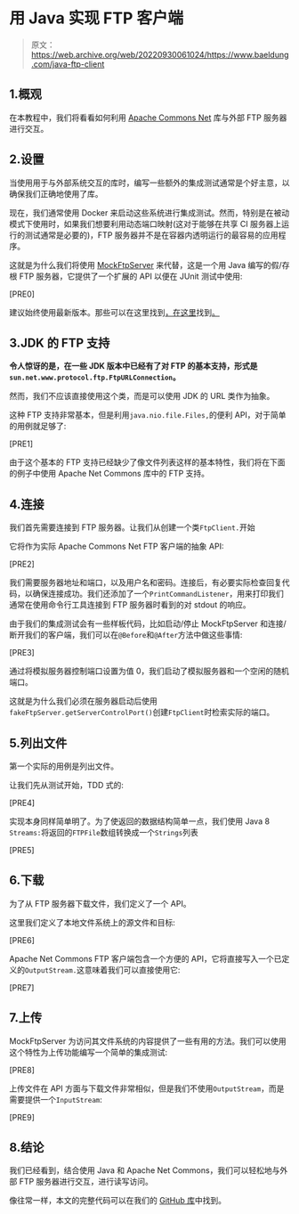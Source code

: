 # 用 Java 实现 FTP 客户端

> 原文：<https://web.archive.org/web/20220930061024/https://www.baeldung.com/java-ftp-client>

## 1.概观

在本教程中，我们将看看如何利用 [Apache Commons Net](https://web.archive.org/web/20220905150932/https://commons.apache.org/proper/commons-net/) 库与外部 FTP 服务器进行交互。

## 2.设置

当使用用于与外部系统交互的库时，编写一些额外的集成测试通常是个好主意，以确保我们正确地使用了库。

现在，我们通常使用 Docker 来启动这些系统进行集成测试。然而，特别是在被动模式下使用时，如果我们想要利用动态端口映射(这对于能够在共享 CI 服务器上运行的测试通常是必要的)，FTP 服务器并不是在容器内透明运行的最容易的应用程序。

这就是为什么我们将使用 [MockFtpServer](https://web.archive.org/web/20220905150932/http://mockftpserver.sourceforge.net/index.html) 来代替，这是一个用 Java 编写的假/存根 FTP 服务器，它提供了一个扩展的 API 以便在 JUnit 测试中使用:

[PRE0]

建议始终使用最新版本。那些可以在这里找到[，在这里](https://web.archive.org/web/20220905150932/https://search.maven.org/classic/#search%7Cga%7C1%7Ca%3A%22commons-net%22)找到[。](https://web.archive.org/web/20220905150932/https://search.maven.org/classic/#search%7Cga%7C1%7Ca%3A%22MockFtpServer%22)

## 3.JDK 的 FTP 支持

**令人惊讶的是，在一些 JDK 版本中已经有了对 FTP 的基本支持，形式是`sun.net.www.protocol.ftp.FtpURLConnection`。**

然而，我们不应该直接使用这个类，而是可以使用 JDK 的 URL 类作为抽象。

这种 FTP 支持非常基本，但是利用`java.nio.file.Files,`的便利 API，对于简单的用例就足够了:

[PRE1]

由于这个基本的 FTP 支持已经缺少了像文件列表这样的基本特性，我们将在下面的例子中使用 Apache Net Commons 库中的 FTP 支持。

## 4.连接

我们首先需要连接到 FTP 服务器。让我们从创建一个类`FtpClient.`开始

它将作为实际 Apache Commons Net FTP 客户端的抽象 API:

[PRE2]

我们需要服务器地址和端口，以及用户名和密码。连接后，有必要实际检查回复代码，以确保连接成功。我们还添加了一个`PrintCommandListener`，用来打印我们通常在使用命令行工具连接到 FTP 服务器时看到的对 stdout 的响应。

由于我们的集成测试会有一些样板代码，比如启动/停止 MockFtpServer 和连接/断开我们的客户端，我们可以在`@Before`和`@After`方法中做这些事情:

[PRE3]

通过将模拟服务器控制端口设置为值 0，我们启动了模拟服务器和一个空闲的随机端口。

这就是为什么我们必须在服务器启动后使用`fakeFtpServer.getServerControlPort()`创建`FtpClient`时检索实际的端口。

## 5.列出文件

第一个实际的用例是列出文件。

让我们先从测试开始，TDD 式的:

[PRE4]

实现本身同样简单明了。为了使返回的数据结构简单一点，我们使用 Java 8 `Streams:`将返回的`FTPFile`数组转换成一个`Strings`列表

[PRE5]

## 6.下载

为了从 FTP 服务器下载文件，我们定义了一个 API。

这里我们定义了本地文件系统上的源文件和目标:

[PRE6]

Apache Net Commons FTP 客户端包含一个方便的 API，它将直接写入一个已定义的`OutputStream.`这意味着我们可以直接使用它:

[PRE7]

## 7.上传

MockFtpServer 为访问其文件系统的内容提供了一些有用的方法。我们可以使用这个特性为上传功能编写一个简单的集成测试:

[PRE8]

上传文件在 API 方面与下载文件非常相似，但是我们不使用`OutputStream`，而是需要提供一个`InputStream`:

[PRE9]

## 8.结论

我们已经看到，结合使用 Java 和 Apache Net Commons，我们可以轻松地与外部 FTP 服务器进行交互，进行读写访问。

像往常一样，本文的完整代码可以在我们的 [GitHub 库](https://web.archive.org/web/20220905150932/https://github.com/eugenp/tutorials/tree/master/libraries-6)中找到。